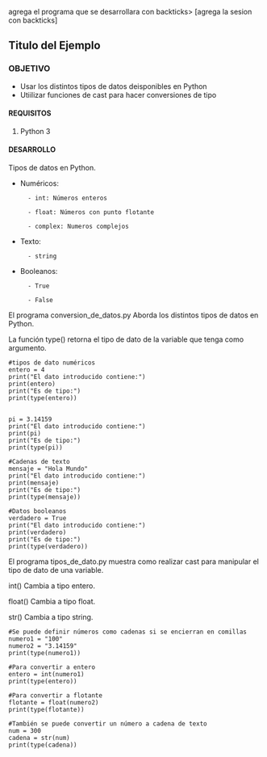 
agrega el programa que se desarrollara con backticks> [agrega la sesion con backticks]

## Titulo del Ejemplo

### OBJETIVO

- Usar los distintos tipos de datos deisponibles en Python
- Utiilizar funciones de cast para hacer conversiones de tipo

#### REQUISITOS

1. Python 3

#### DESARROLLO
Tipos de datos en Python.
- Numéricos:   

        - int: Números enteros

        - float: Números con punto flotante

        - complex: Numeros complejos

- Texto:

        - string

- Booleanos:

        - True
        
        - False

El programa conversion_de_datos.py Aborda los distintos tipos de datos en Python.

La función type() retorna el tipo de dato de la variable que tenga como argumento.
```
#tipos de dato numéricos
entero = 4
print("El dato introducido contiene:")
print(entero)
print("Es de tipo:")
print(type(entero))


pi = 3.14159
print("El dato introducido contiene:")
print(pi)
print("Es de tipo:")
print(type(pi))

#Cadenas de texto
mensaje = "Hola Mundo"
print("El dato introducido contiene:")
print(mensaje)
print("Es de tipo:")
print(type(mensaje))

#Datos booleanos
verdadero = True
print("El dato introducido contiene:")
print(verdadero)
print("Es de tipo:")
print(type(verdadero))
```
El programa tipos_de_dato.py muestra como realizar cast para manipular el tipo de dato de una variable.

int() Cambia a tipo entero.

float() Cambia a tipo float.

str() Cambia a tipo string.

```
#Se puede definir números como cadenas si se encierran en comillas
numero1 = "100"
numero2 = "3.14159"
print(type(numero1))

#Para convertir a entero 
entero = int(numero1)
print(type(entero))

#Para convertir a flotante
flotante = float(numero2)
print(type(flotante))

#También se puede convertir un número a cadena de texto
num = 300
cadena = str(num)
print(type(cadena))
```


